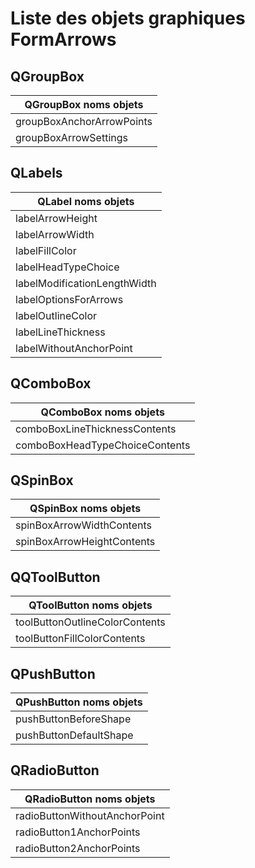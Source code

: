 # Liste des objets graphiques FormArrows

## QGroupBox

| QGroupBox noms objets        |
| ---------------------------- |
| groupBoxAnchorArrowPoints    |
| groupBoxArrowSettings        |


## QLabels
	
| QLabel noms objets           |
| ---------------------------- |
| labelArrowHeight             |
| labelArrowWidth              |
| labelFillColor               |
| labelHeadTypeChoice          |
| labelModificationLengthWidth |
| labelOptionsForArrows        |
| labelOutlineColor            |
| labelLineThickness           |
| labelWithoutAnchorPoint      |


## QComboBox

| QComboBox noms objets           |
| --------------------------------|
| comboBoxLineThicknessContents   |
| comboBoxHeadTypeChoiceContents  |


## QSpinBox

| QSpinBox noms objets        |
| --------------------------- |
| spinBoxArrowWidthContents   |
| spinBoxArrowHeightContents  |


## QQToolButton

| QToolButton noms objets         |
| ------------------------------- |
| toolButtonOutlineColorContents  |
| toolButtonFillColorContents     |


## QPushButton

| QPushButton noms objets        |
| ------------------------------ |
| pushButtonBeforeShape          |
| pushButtonDefaultShape         |


## QRadioButton

| QRadioButton noms objets        |
| ------------------------------- |
| radioButtonWithoutAnchorPoint   |
| radioButton1AnchorPoints        |
| radioButton2AnchorPoints        |


